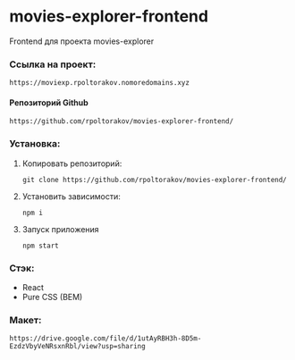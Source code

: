 # movies-explorer-frontend

Frontend для проекта movies-explorer

### Ссылка на проект:

  `https://moviexp.rpoltorakov.nomoredomains.xyz`

#### Репозиторий Github
`https://github.com/rpoltorakov/movies-explorer-frontend/`

### Установка:

1. Копировать репозиторий:

    `git clone https://github.com/rpoltorakov/movies-explorer-frontend/`
2. Установить зависимости:

    `npm i`
3. Запуск приложения

    `npm start`


### Стэк:
- React
- Pure CSS (BEM)

### Макет:

  `https://drive.google.com/file/d/1utAyRBH3h-8D5m-EzdzVbyVeNRsxnRbl/view?usp=sharing`
